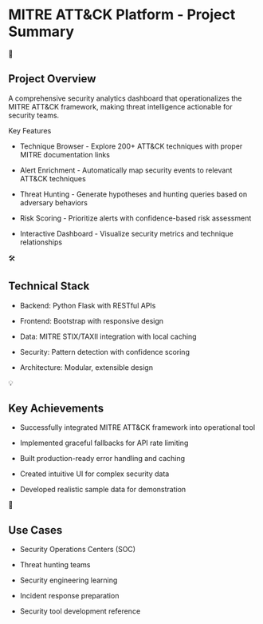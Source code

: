 <h1> MITRE ATT&CK Platform - Project Summary</h1>

🎯 <h2>Project Overview</h2>
A comprehensive security analytics dashboard that operationalizes the MITRE ATT&CK framework, making threat intelligence actionable for security teams.

Key Features
- Technique Browser - Explore 200+ ATT&CK techniques with proper MITRE documentation links

- Alert Enrichment - Automatically map security events to relevant ATT&CK techniques

- Threat Hunting - Generate hypotheses and hunting queries based on adversary behaviors

- Risk Scoring - Prioritize alerts with confidence-based risk assessment

- Interactive Dashboard - Visualize security metrics and technique relationships

🛠 <h2>Technical Stack</h2>
- Backend: Python Flask with RESTful APIs

- Frontend: Bootstrap with responsive design

- Data: MITRE STIX/TAXII integration with local caching

- Security: Pattern detection with confidence scoring

- Architecture: Modular, extensible design

💡 <h2> Key Achievements</h2>
- Successfully integrated MITRE ATT&CK framework into operational tool

- Implemented graceful fallbacks for API rate limiting

- Built production-ready error handling and caching

- Created intuitive UI for complex security data

- Developed realistic sample data for demonstration

🎯 <h2>Use Cases</h2>
- Security Operations Centers (SOC)

- Threat hunting teams

- Security engineering learning

- Incident response preparation

- Security tool development reference

